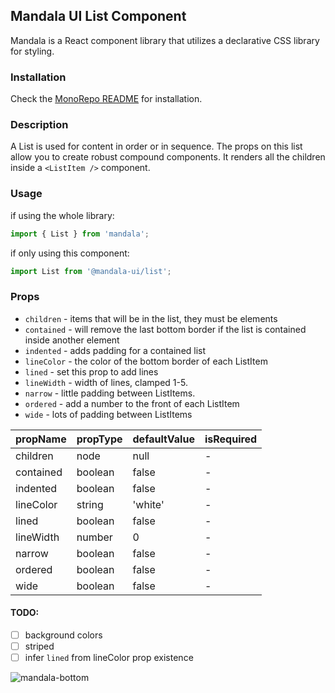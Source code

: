 ## Mandala UI List Component
Mandala is a React component library that utilizes a declarative CSS library for styling.

### Installation
Check the [MonoRepo README](https://github.com/mandala-ui/mandala) for installation.

### Description
A List is used for content in order or in sequence. The props on this list allow you to create robust compound components. It renders all the children inside a `<ListItem />` component.

### Usage
if using the whole library:
```js
import { List } from 'mandala';
```
if only using this component:
```js
import List from '@mandala-ui/list';
```
### Props
* `children` - items that will be in the list, they must be elements
* `contained` - will remove the last bottom border if the list is contained inside another element
* `indented` - adds padding for a contained list
* `lineColor` - the color of the bottom border of each ListItem
* `lined` - set this prop to add lines
* `lineWidth` - width of lines, clamped 1-5.
* `narrow` - little padding between ListItems.
* `ordered` - add a number to the front of each ListItem
* `wide` - lots of padding between ListItems

| propName | propType | defaultValue | isRequired |
| -------- | -------- | ------------ | ---------- |
| children | node     | null         | -          |
| contained| boolean  | false        | -          |
| indented | boolean  | false        | -          |
| lineColor| string   | 'white'      | -          |
| lined    | boolean  | false        | -          |
| lineWidth| number   | 0            | -          |
| narrow   | boolean  | false        | -          |
| ordered  | boolean  | false        | -          |
| wide     | boolean  | false        | -          |

#### TODO:
- [ ] background colors
- [ ] striped
- [ ] infer `lined` from lineColor prop existence

![mandala-bottom](https://user-images.githubusercontent.com/1824267/38281372-32114e5c-375f-11e8-9fbe-e5191b96429c.png)
